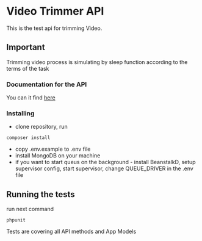 # Video Trimmer API

This is the test api for trimming Video.

## Important

Trimming video process is simulating by sleep function according to the terms of the task

### Documentation for the API

You can it find [here](http://docs.yalantistest.apiary.io)


### Installing

* clone repository, run

```
composer install
```

* copy .env.example to .env file
* install MongoDB on your machine
* if you want to start queus on the background - install BeanstalkD, setup supervisor config, start supervisor, change QUEUE_DRIVER in the .env file

## Running the tests

run next command
```
phpunit
```
Tests are covering all API methods and App Models

